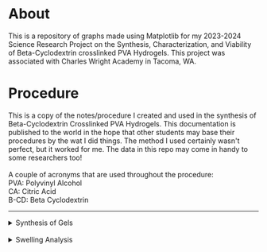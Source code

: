# About
This is a repository of graphs made using Matplotlib for my 2023-2024 Science Research Project on the Synthesis, Characterization, and Viability of Beta-Cyclodextrin crosslinked PVA Hydrogels. This project was associated with Charles Wright Academy in Tacoma, WA.

# Procedure
This is a copy of the notes/procedure I created and used in the synthesis of Beta-Cyclodextrin Crosslinked PVA Hydrogels. This documentation is published to the world in the hope that other students may base their procedures by the wat I did things. The method I used certainly wasn't perfect, but it worked for me. The data in this repo may come in handy to some researchers too!  
<br>
A couple of acronyms that are used throughout the procedure:  
PVA: Polyvinyl Alcohol  
CA: Citric Acid  
B-CD: Beta Cyclodextrin  

---
<details>
<summary>Synthesis of Gels</summary>  
<br>
These may be a bit redundant, but going to this level of detail helped me be organized and operate more efficiently when working in the lab.

### PVA + CA Hydrogel (Control)  
- 15.00g PVA to 90mL dH2O  
- Stir at 70-80C for 3h then at 40-50C overnight (~18h)  
- Placed solution under vacuum to remove air bubbles  
- Add 10mL of 0.10M CA  
- Transfer solution into molds (I used Petri dishes. If I were to do this project again, I would use a silicone/more flexible mold.)  
- Place in a 100C oven for 12h  

### PVA/B-CD(4:1) + CA Hydrogel
- 15.00g PVA to 90mL dH2O  
- Add 3.75g B-CD to reach a PVA/B-CD weight ratio of 4:1  
- Stir at 70-80C for 3h then at 40-50C overnight (~18h)  
- Placed solution under vacuum to remove air bubbles  
- Add 10mL of 0.10M CA  
- Transfer solution into molds  
- Place in a 100C oven for 12h  

### PVA/B-CD(2:1) + CA Hydrogel
- 15.00g PVA to 90mL dH2O  
- Add 7g B-CD to reach a PVA/B-CD weight ratio of 4:1  
- Stir at 70-80C for 3h then at 40-50C overnight (~18h)  
- Placed solution under vacuum to remove air bubbles  
- Add 10mL of 0.10M CA  
- Transfer solution into molds  
- Place in a 100C oven for 12h  


### PVA/B-CD(4:1) Hydrogel 
- Add 15.00g PVA to 100mL dH2O  
- Add 3.75g B-CD to reach a PVA/B-CD weight ratio of 4:1  
- Stir at 70-80C for 3h then at 40-50C overnight (~18h)  
- Placed solution under vacuum to remove air bubbles  
- Transfer solution into molds  
- Place in a 100C oven for 12h  
</details>
<br>
<details>
<summary>Swelling Analysis</summary>  
<br>
- Cut each gel into smaller and record the weight of dried gels<br>
- Place gels in dH2O (I used cell culture wells) and let sit for 24hrs  <br>
- Dry off excess water from the surface  <br>
- Weigh, then calculate swelling using the formula $S = \dfrac{(W_f\ -W_0)}{W_0}\cdot100$












